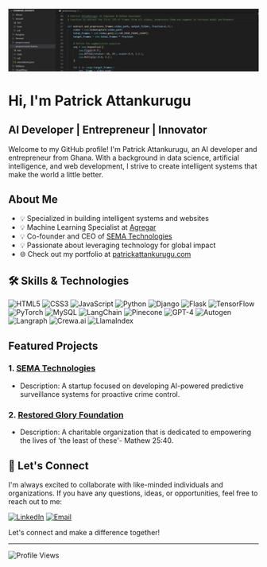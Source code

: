 ![Profile Picture](codes.jpg)

# Hi, I'm Patrick Attankurugu
## AI Developer | Entrepreneur | Innovator

Welcome to my GitHub profile! I'm Patrick Attankurugu, an AI developer and entrepreneur from Ghana. With a background in data science, artificial intelligence, and web development, I strive to create intelligent systems that make the world a little better.

## About Me
- 💡 Specialized in building intelligent systems and websites
- 💡 Machine Learning Specialist at [Agregar](https://agregartech.com/)
- 💡 Co-founder and CEO of [SEMA Technologies](https://sematechnologies.com)
- 💡 Passionate about leveraging technology for global impact
- 🌐 Check out my portfolio at [patrickattankurugu.com](http://patrickattankurugu.com)

## 🛠️ Skills & Technologies
![HTML5](https://img.shields.io/badge/-HTML5-E34F26?style=flat&logo=html5&logoColor=white)
![CSS3](https://img.shields.io/badge/-CSS3-1572B6?style=flat&logo=css3&logoColor=white)
![JavaScript](https://img.shields.io/badge/-JavaScript-F7DF1E?style=flat&logo=javascript&logoColor=black)
![Python](https://img.shields.io/badge/-Python-3776AB?style=flat&logo=python&logoColor=white)
![Django](https://img.shields.io/badge/-Django-092E20?style=flat&logo=django&logoColor=white)
![Flask](https://img.shields.io/badge/-Flask-000000?style=flat&logo=flask&logoColor=white)
![TensorFlow](https://img.shields.io/badge/-TensorFlow-FF6F00?style=flat&logo=tensorflow&logoColor=white)
![PyTorch](https://img.shields.io/badge/-PyTorch-EE4C2C?style=flat&logo=pytorch&logoColor=white)
![MySQL](https://img.shields.io/badge/-MySQL-4479A1?style=flat&logo=mysql&logoColor=white)
![LangChain](https://img.shields.io/badge/-LangChain-blueviolet?style=flat)
![Pinecone](https://img.shields.io/badge/-Pinecone-9cf?style=flat)
![GPT-4](https://img.shields.io/badge/-GPT--4-brightgreen?style=flat)
![Autogen](https://img.shields.io/badge/-Autogen-yellow?style=flat)
![Langraph](https://img.shields.io/badge/-Langraph-orange?style=flat)
![Crewa.ai](https://img.shields.io/badge/-Crewa.ai-purple?style=flat)
![LlamaIndex](https://img.shields.io/badge/-LlamaIndex-green?style=flat)

## Featured Projects
### 1. [SEMA Technologies](https://sematechnologies.com)
- Description: A startup focused on developing AI-powered predictive surveillance systems for proactive crime control.

### 2. [Restored Glory Foundation](https://restoredgloryfoundation.org)
- Description: A charitable organization that is dedicated to empowering the lives of 'the least of these'- Mathew 25:40.

## 🤝 Let's Connect
I'm always excited to collaborate with like-minded individuals and organizations. If you have any questions, ideas, or opportunities, feel free to reach out to me:

[![LinkedIn](https://img.shields.io/badge/-LinkedIn-0077b5?style=flat&logo=LinkedIn&logoColor=white)](https://www.linkedin.com/in/patrickattankurugu400/)
[![Email](https://img.shields.io/badge/-Email-D14836?style=flat&logo=Gmail&logoColor=white)](mailto:patricka.azuma@gmail.com)

Let's connect and make a difference together!

---

![Profile Views](https://komarev.com/ghpvc/?username=patrickattankurugu&color=blue)

